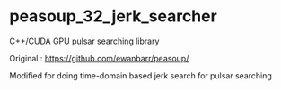 peasoup_32_jerk_searcher
==========

C++/CUDA GPU pulsar searching library 

Original : https://github.com/ewanbarr/peasoup/

Modified for doing time-domain based  jerk search for pulsar searching
